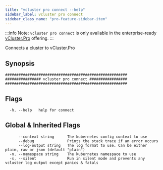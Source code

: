 ```yaml
---
title: "vcluster pro connect --help"
sidebar_label: vcluster pro connect
sidebar_class_name: "pro-feature-sidebar-item"
---
```


:::info Note:
`vcluster pro connect` is only available in the enterprise-ready [vCluster.Pro](https://vcluster.pro) offering.
:::


Connects a cluster to vCluster.Pro

## Synopsis

```
#######################################################
################ vcluster pro connect #################
#######################################################
```


## Flags

```
  -h, --help   help for connect
```


## Global & Inherited Flags

```
      --context string      The kubernetes config context to use
      --debug               Prints the stack trace if an error occurs
      --log-output string   The log format to use. Can be either plain, raw or json (default "plain")
  -n, --namespace string    The kubernetes namespace to use
  -s, --silent              Run in silent mode and prevents any vcluster log output except panics & fatals
```

